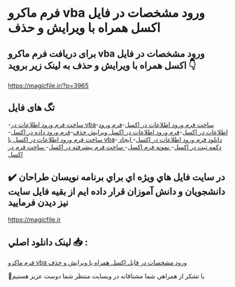 # فرم ماکرو vba ورود مشخصات در فایل اکسل همراه با ویرایش و حذف

## برای دریافت فرم ماکرو vba ورود مشخصات در فایل اکسل همراه با ویرایش و حذف به لینک زیر بروید 👇

https://magicfile.ir/?p=3965

## تگ های فایل

-[ساخت فرم ورود اطلاعات در vba](https://magicfile.ir/product/%d9%81%d8%b1%d9%85-%d9%85%d8%a7%da%a9%d8%b1%d9%88-vba-%d9%88%d8%b1%d9%88%d8%af-%d9%85%d8%b4%d8%ae%d8%b5%d8%a7%d8%aa-%d8%a7%da%a9%d8%b3%d9%84-%d9%88%db%8c%d8%b1%d8%a7%db%8c%d8%b4-%d9%88-%d8%ad%d8%b0%d9%81/)-[ساخت فرم ورود اطلاعات در اکسل](https://magicfile.ir/product/%d9%81%d8%b1%d9%85-%d9%85%d8%a7%da%a9%d8%b1%d9%88-vba-%d9%88%d8%b1%d9%88%d8%af-%d9%85%d8%b4%d8%ae%d8%b5%d8%a7%d8%aa-%d8%a7%da%a9%d8%b3%d9%84-%d9%88%db%8c%d8%b1%d8%a7%db%8c%d8%b4-%d9%88-%d8%ad%d8%b0%d9%81/)-[فرم ورود اطلاعات در اکسل](https://magicfile.ir/product/%d9%81%d8%b1%d9%85-%d9%85%d8%a7%da%a9%d8%b1%d9%88-vba-%d9%88%d8%b1%d9%88%d8%af-%d9%85%d8%b4%d8%ae%d8%b5%d8%a7%d8%aa-%d8%a7%da%a9%d8%b3%d9%84-%d9%88%db%8c%d8%b1%d8%a7%db%8c%d8%b4-%d9%88-%d8%ad%d8%b0%d9%81/)-[فرم ورود اطلاعات در اکسل ویرایش حذف](https://magicfile.ir/product/%d9%81%d8%b1%d9%85-%d9%85%d8%a7%da%a9%d8%b1%d9%88-vba-%d9%88%d8%b1%d9%88%d8%af-%d9%85%d8%b4%d8%ae%d8%b5%d8%a7%d8%aa-%d8%a7%da%a9%d8%b3%d9%84-%d9%88%db%8c%d8%b1%d8%a7%db%8c%d8%b4-%d9%88-%d8%ad%d8%b0%d9%81/)-[فرم ورود داده در اکسل](https://magicfile.ir/product/%d9%81%d8%b1%d9%85-%d9%85%d8%a7%da%a9%d8%b1%d9%88-vba-%d9%88%d8%b1%d9%88%d8%af-%d9%85%d8%b4%d8%ae%d8%b5%d8%a7%d8%aa-%d8%a7%da%a9%d8%b3%d9%84-%d9%88%db%8c%d8%b1%d8%a7%db%8c%d8%b4-%d9%88-%d8%ad%d8%b0%d9%81/)-[ ساخت فرم ورود اطلاعات در اکسل با vba](https://magicfile.ir/product/%d9%81%d8%b1%d9%85-%d9%85%d8%a7%da%a9%d8%b1%d9%88-vba-%d9%88%d8%b1%d9%88%d8%af-%d9%85%d8%b4%d8%ae%d8%b5%d8%a7%d8%aa-%d8%a7%da%a9%d8%b3%d9%84-%d9%88%db%8c%d8%b1%d8%a7%db%8c%d8%b4-%d9%88-%d8%ad%d8%b0%d9%81/)-[ دانلود فرم ورود اطلاعات در اکسل](https://magicfile.ir/product/%d9%81%d8%b1%d9%85-%d9%85%d8%a7%da%a9%d8%b1%d9%88-vba-%d9%88%d8%b1%d9%88%d8%af-%d9%85%d8%b4%d8%ae%d8%b5%d8%a7%d8%aa-%d8%a7%da%a9%d8%b3%d9%84-%d9%88%db%8c%d8%b1%d8%a7%db%8c%d8%b4-%d9%88-%d8%ad%d8%b0%d9%81/)-[ ایجاد دکمه ثبت در اکسل](https://magicfile.ir/product/%d9%81%d8%b1%d9%85-%d9%85%d8%a7%da%a9%d8%b1%d9%88-vba-%d9%88%d8%b1%d9%88%d8%af-%d9%85%d8%b4%d8%ae%d8%b5%d8%a7%d8%aa-%d8%a7%da%a9%d8%b3%d9%84-%d9%88%db%8c%d8%b1%d8%a7%db%8c%d8%b4-%d9%88-%d8%ad%d8%b0%d9%81/)-[ نمونه فرم اکسل](https://magicfile.ir/product/%d9%81%d8%b1%d9%85-%d9%85%d8%a7%da%a9%d8%b1%d9%88-vba-%d9%88%d8%b1%d9%88%d8%af-%d9%85%d8%b4%d8%ae%d8%b5%d8%a7%d8%aa-%d8%a7%da%a9%d8%b3%d9%84-%d9%88%db%8c%d8%b1%d8%a7%db%8c%d8%b4-%d9%88-%d8%ad%d8%b0%d9%81/)-[ ساخت فرم پیشرفته در اکسل](https://magicfile.ir/product/%d9%81%d8%b1%d9%85-%d9%85%d8%a7%da%a9%d8%b1%d9%88-vba-%d9%88%d8%b1%d9%88%d8%af-%d9%85%d8%b4%d8%ae%d8%b5%d8%a7%d8%aa-%d8%a7%da%a9%d8%b3%d9%84-%d9%88%db%8c%d8%b1%d8%a7%db%8c%d8%b4-%d9%88-%d8%ad%d8%b0%d9%81/)-[ ساخت فرم در اکسل](https://magicfile.ir/product/%d9%81%d8%b1%d9%85-%d9%85%d8%a7%da%a9%d8%b1%d9%88-vba-%d9%88%d8%b1%d9%88%d8%af-%d9%85%d8%b4%d8%ae%d8%b5%d8%a7%d8%aa-%d8%a7%da%a9%d8%b3%d9%84-%d9%88%db%8c%d8%b1%d8%a7%db%8c%d8%b4-%d9%88-%d8%ad%d8%b0%d9%81/)

## ✔️ در سايت فايل هاي ويژه اي براي برنامه نويسان طراحان دانشجويان و دانش آموزان قرار داده ايم از بقيه فايل سايت نيز ديدن فرماييد

https://magicfile.ir


## لينک دانلود اصلي 📥 :

[فرم ماکرو vba ورود مشخصات در فایل اکسل همراه با ویرایش و حذف](https://magicfile.ir/product/%d9%81%d8%b1%d9%85-%d9%85%d8%a7%da%a9%d8%b1%d9%88-vba-%d9%88%d8%b1%d9%88%d8%af-%d9%85%d8%b4%d8%ae%d8%b5%d8%a7%d8%aa-%d8%a7%da%a9%d8%b3%d9%84-%d9%88%db%8c%d8%b1%d8%a7%db%8c%d8%b4-%d9%88-%d8%ad%d8%b0%d9%81/) 


🙏با تشکر از همراهي شما مشتاقانه در وبسایت منتظر شما دوست عزیز هستیم


